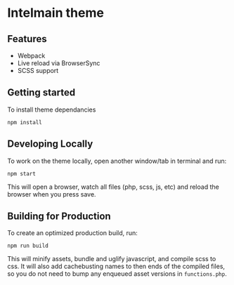 # Intelmain theme

## Features
- Webpack
- Live reload via BrowserSync
- SCSS support

## Getting started
To install theme dependancies
```
npm install
```

## Developing Locally
To work on the theme locally, open another window/tab in terminal and run:

```
npm start
```

This will open a browser, watch all files (php, scss, js, etc) and reload the 
browser when you press save. 

## Building for Production
To create an optimized production build, run:

```
npm run build
```

This will minify assets, bundle and uglify javascript, and compile scss to css.
It will also add cachebusting names to then ends of the compiled files, so you
do not need to bump any enqueued asset versions in `functions.php`.

